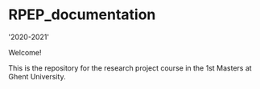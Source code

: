 # RPEP_documentation
'2020-2021'


Welcome!

This is the repository for the research project course in the 1st Masters at Ghent University.
